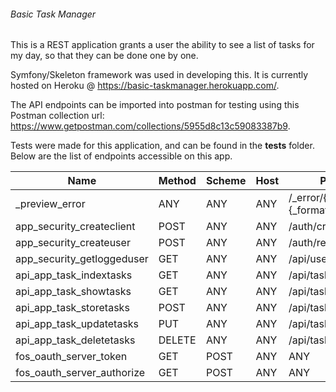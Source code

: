 ###### Basic Task Manager

This is a REST application grants a user the ability to see a list of tasks for my day, so that they can be done one by one. 

Symfony/Skeleton framework was used in developing this. It is currently hosted on Heroku @ https://basic-taskmanager.herokuapp.com/.

The API endpoints can be imported into postman for testing using this Postman collection url: https://www.getpostman.com/collections/5955d8c13c59083387b9.

Tests were made for this application, and can be found in the **tests** folder. Below are the list of endpoints accessible on this app.

|  Name                        | Method   | Scheme  | Host  | Path                     |
| ---------------------------- | -------- | ------- | ----- | ------------------------ | 
|  _preview_error              | ANY      | ANY     | ANY   | /_error/{code}.{_format} | 
|  app_security_createclient   | POST     | ANY     | ANY   | /auth/createClient       | 
|  app_security_createuser     | POST     | ANY     | ANY   | /auth/register           | 
|  app_security_getloggeduser  | GET      | ANY     | ANY   | /api/user                | 
|  api_app_task_indextasks     | GET      | ANY     | ANY   | /api/tasks/              | 
|  api_app_task_showtasks      | GET      | ANY     | ANY   | /api/tasks/{id}          | 
|  api_app_task_storetasks     | POST     | ANY     | ANY   | /api/tasks/              | 
|  api_app_task_updatetasks    | PUT      | ANY     | ANY   | /api/tasks/{id}          | 
|  api_app_task_deletetasks    | DELETE   | ANY     | ANY   | /api/tasks/{id}          | 
|  fos_oauth_server_token      | GET|POST | ANY     | ANY   | /oauth/v2/token          | 
|  fos_oauth_server_authorize  | GET|POST | ANY     | ANY   | /oauth/v2/auth           | 



